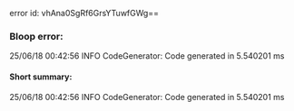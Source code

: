 error id: vhAna0SgRf6GrsYTuwfGWg==
### Bloop error:

25/06/18 00:42:56 INFO CodeGenerator: Code generated in 5.540201 ms
#### Short summary: 

25/06/18 00:42:56 INFO CodeGenerator: Code generated in 5.540201 ms
